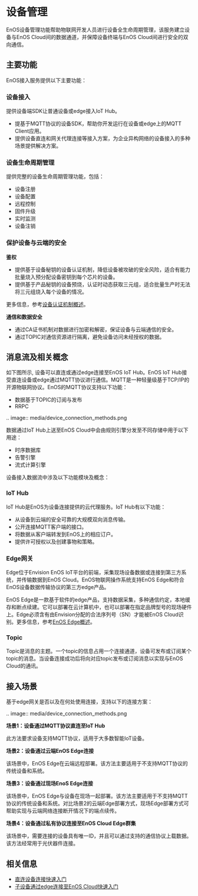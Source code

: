 # 设备管理

EnOS设备管理功能帮助物联网开发人员进行设备全生命周期管理，该服务建立设备与EnOS Cloud间的数据通道，并保障设备终端与EnOS Cloud间进行安全的双向通信。

## 主要功能<functions>

EnOS接入服务提供以下主要功能：

### 设备接入<deviceconnection>

提供设备端SDK让普通设备或edge接入IoT Hub。
- 提基于MQTT协议的设备SDK，帮助你开发运行在设备或edge上的MQTT Client应用。
- 提供设备直连和网关代理连接等接入方案，为企业异构网络的设备接入的多种场景提供解决方案。

### 设备生命周期管理<devicemanagement>

提供完整的设备生命周期管理功能，包括：
- 设备注册
- 设备配置
- 远程控制
- 固件升级
- 实时监测
- 设备注销

### 保护设备与云端的安全<security>

**鉴权**
- 提供基于设备秘钥的设备认证机制，降低设备被攻破的安全风险，适合有能力批量烧入预分配设备密钥到每个芯片的设备。
- 提供基于产品秘钥的设备预烧，认证时动态获取三元组，适合批量生产时无法将三元组烧入每个设备的情况。

更多信息，参考[设备认证机制概述](deviceconnection_authentication)。

**通信和数据安全**
- 通过CA证书机制对数据进行加密和解密，保证设备与云端通信的安全。
- 通过TOPIC对通信资源进行隔离，避免设备访问未经授权的数据。

## 消息流及相关概念<messageflow>

如下图所示, 设备可以直连或通过edge连接至EnOS IoT Hub。EnOS IoT Hub接受直连设备或edge通过MQTT协议进行通信。MQTT是一种轻量级基于TCP/IP的开源物联网协议。EnOS的MQTT协议支持以下功能：
- 数据基于TOPIC的订阅与发布
- RRPC

.. image:: media/device_connection_methods.png
   

数据通过IoT Hub上送至EnOS Cloud中会由规则引擎分发至不同存储中用于以下用途：
- 时序数据库
- 告警引擎
- 流式计算引擎

设备接入数据流中涉及以下功能模块及概念：

### IoT Hub<iothub>

IoT Hub是EnOS为设备连接提供的云代理服务。IoT Hub有以下功能：
 - 从设备到云端的安全可靠的大规模双向消息传输。
 - 公开连接MQTT客户端的接口。
 - 将数据从客户端转发到EnOS上的相应订户。
 - 提供许可授权以及创建事物和策略。


### Edge网关<edge>

Edge位于Envision EnOS IoT平台的前端，采集现场设备数据或连接到第三方系统，并传输数据到EnOS Cloud。EnOS物联网操作系统支持EnOS Edge和符合EnOS设备数据传输协议的第三方edge产品。

EnOS Edge是一款基于软件的edge产品，支持数据采集，多种通信约定，本地缓存和断点续建。它可以部署在云计算机中，也可以部署在指定品牌型号的现场硬件上。Edge必须含有由Envision分配的合法序列号（SN）才能被EnOS Cloud识别。更多信息，参考[EnOS Edge概述](https://www.envisioniot.com/docs/enos-edge/zh_CN/latest/edge_overview.html)。

### Topic

Topic是消息的主题。一个topic的信息占用一个连接通道，设备可发布或订阅某个topic的消息。当设备连接成功后将向对应topic发布或订阅消息以实现与EnOS Cloud的通讯。


## 接入场景<scenarios>

基于edge网关是否以及在何处使用连接，支持以下的连接方案：

.. image:: media/device_connection_methods.png
   

**场景1：设备通过MQTT协议直连至IoT Hub**

此方法要求设备支持MQTT协议，适用于大多数智能IoT设备。

**场景2：设备通过云端EnOS Edge连接**

该场景中，EnOS Edge在云端远程部署。该方法主要适用于不支持MQTT协议的传统设备和系统。

**场景3：设备通过现场EnoS Edge连接**

该场景中，EnOS Edge与设备在现场一起部署。该方法主要适用于不支持MQTT协议的传统设备和系统。对比场景2的云端Edge部署方式，现场Edge部署方式可帮助实现与云端网络连接断开情况下的端点续传。

**场景4：设备通过私有协议连接至EnOS Cloud Edge群集**

该场景中，需要连接的设备具有唯一ID，并且可以通过支持的通信协议上载数据。该方法经常用于光伏器件连接。

## 相关信息<relatedinformation>

- [直连设备连接快速入门](gettingstarted_device_connection)
- [子设备通过edge连接至EnOS Cloud快速入门](gettingstarted_edge_connection)
